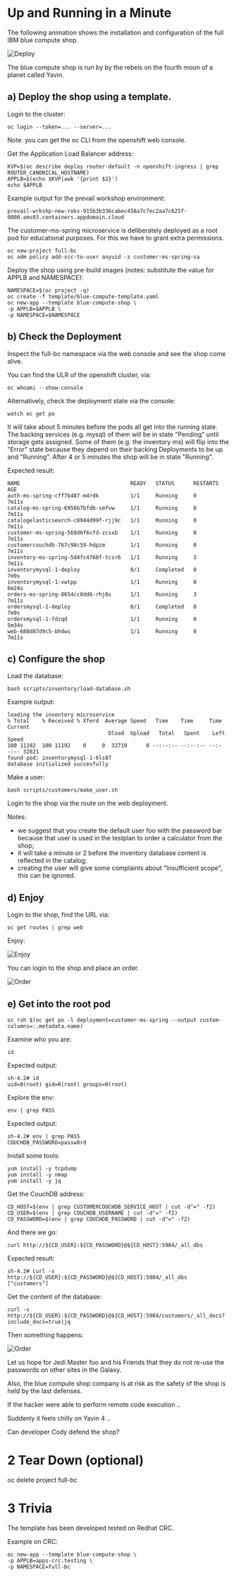 # Up and Running in a Minute

The following animation shows the installation and configuration of the full IBM blue compute shop.

![Deploy](../../images/deploy-in-a-minute.gif?raw=true "Title")

The blue compute shop is run by by the rebels on the fourth moon of a planet called Yavin.


## a) Deploy the shop using a template.

Login to the cluster:

    oc login --token=... --server=...

Note: you can get the oc CLI from the openshift web console.

Get the Application Load Balancer address:

    KVP=$(oc describe deploy router-default -n openshift-ingress | grep ROUTER_CANONICAL_HOSTNAME)
    APPLB=$(echo $KVP|awk '{print $2}')
    echo $APPLB

Example output for the prevail workshop environment:

    prevail-wrkshp-new-roks-915b3b336cabec458a7c7ec2aa7c625f-0000.ams03.containers.appdomain.cloud

The customer-ms-spring microservice is deliberately deployed as a root pod for educational purposes. For this we have to grant extra permissions.

    oc new-project full-bc
    oc adm policy add-scc-to-user anyuid -z customer-ms-spring-sa

Deploy the shop using pre-build images (notes: substitute the value for APPLB and NAMESPACE):

    NAMESPACE=$(oc project -q)
    oc create -f template/blue-compute-template.yaml 
    oc new-app --template blue-compute-shop \
    -p APPLB=$APPLB \
    -p NAMESPACE=$NAMESPACE


## b) Check the Deployment

Inspect the full-bc namespace via the web console and see the shop come alive.

You can find the ULR of the openshift cluster, via:

    oc whoami --show-console

Alternatively, check the deployment state via the console:

    watch oc get po

It will take about 5 minutes before the pods all get into the running state. 
The backing services (e.g. mysql) of them will be in state "Pending" until storage gets assigned. Some of them (e.g. the inventory ms) will flip into the "Error" state because they depend on their backing Deployments to be up and "Running". After 4 or 5 minutes the shop will be in state "Running".

Expected result:

    NAME                                   READY   STATUS      RESTARTS   AGE
    auth-ms-spring-cff7b487-m4rdk          1/1     Running     0          7m11s
    catalog-ms-spring-6956b7bfdb-smfvw     1/1     Running     0          7m11s
    catalogelasticsearch-c8944d99f-rjj9c   1/1     Running     0          7m11s
    customer-ms-spring-569d6f6cfd-zcsxb    1/1     Running     0          7m11s
    customercouchdb-767c98c59-hdpzm        1/1     Running     0          7m11s
    inventory-ms-spring-5d4fc4768f-tcsr6   1/1     Running     3          7m11s
    inventorymysql-1-deploy                0/1     Completed   0          7m9s
    inventorymysql-1-vwtpp                 1/1     Running     0          6m24s
    orders-ms-spring-8654cc8dd6-rhj8s      1/1     Running     3          7m11s
    ordersmysql-1-deploy                   0/1     Completed   0          7m9s
    ordersmysql-1-fdzqd                    1/1     Running     0          5m34s
    web-688d87d9c5-bhdws                   1/1     Running     0          7m11s

## c) Configure the shop

Load the database:

    bash scripts/inventory/load-database.sh 

Example output:

    loading the inventory microservice
    % Total    % Received % Xferd  Average Speed   Time    Time     Time  Current
                                    Dload  Upload   Total   Spent    Left  Speed
    100 11192  100 11192    0     0  32719      0 --:--:-- --:--:-- --:--:-- 32821
    found pod: inventorymysql-1-6ls87
    database initialized succesfully

Make a user:

    bash scripts/customers/make_user.sh 

Login to the shop via the route on the web deployment.

Notes: 
- we suggest that you create the default user foo with the password bar because that user is used in the testplan to order a calculator from the shop;
- it will take a minute or 2 before the inventory database content is reflected in the catalog;
- creating the user will give some complaints about "Insufficient scope", this can be ignored.

## d) Enjoy

Login to the shop, find the URL via:

    oc get routes | grep web

Enjoy:

![Enjoy](../../images/enjoy.png?raw=true "Title")

You can login to the shop and place an order.

![Order](../../images/place-order.png?raw=true "Title")


## e) Get into the root pod

    oc rsh $(oc get po -l deployment=customer-ms-spring --output custom-columns=:.metadata.name)

Examine who you are:

    id

Expected output:

    sh-4.2# id
    uid=0(root) gid=0(root) groups=0(root)    

Explore the env:

    env | grep PASS

Expected output:

    sh-4.2# env | grep PASS
    COUCHDB_PASSWORD=passw0rd

Install some tools:

    yum install -y tcpdump
    yum install -y nmap
    yum install -y jq

Get the CouchDB address:

    CD_HOST=$(env | grep CUSTOMERCOUCHDB_SERVICE_HOST | cut -d"=" -f2)
    CD_USER=$(env | grep COUCHDB_USERNAME | cut -d"=" -f2)
    CD_PASSWORD=$(env | grep COUCHDB_PASSWORD | cut -d"=" -f2)

And there we go:

    curl http://${CD_USER}:${CD_PASSWORD}@${CD_HOST}:5984/_all_dbs

Expected result:

    sh-4.2# curl -s http://${CD_USER}:${CD_PASSWORD}@${CD_HOST}:5984/_all_dbs
    ["customers"]

Get the content of the database:

    curl -s http://${CD_USER}:${CD_PASSWORD}@${CD_HOST}:5984/customers/_all_docs?include_docs=true|jq

Then something happens:

![Order](../../images/potential-data-breach.png?raw=true "Title")

Let us hope for Jedi Master foo and his Friends that they do not re-use the passwords on other sites in the Galaxy. 

Also, the blue compute shop company is at risk as the safety of the shop is held by the last defenses.

If the hacker were able to perform remote code execution ..

Suddenly it feels chilly on Yavin 4 ..

Can developer Cody defend the shop? 


# 2 Tear Down (optional)

   oc delete project full-bc


# 3 Trivia

The template has been developed tested on Redhat CRC.

Example on CRC:    

    oc new-app --template blue-compute-shop \
    -p APPLB=apps-crc.testing \
    -p NAMESPACE=full-bc
